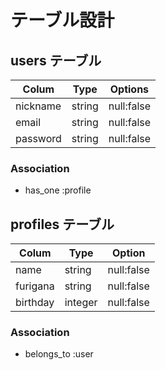 # テーブル設計

## users テーブル

| Colum    | Type   | Options    |
| -------- | ------ | ---------- |
| nickname | string | null:false |
| email    | string | null:false |
| password | string | null:false |

 ### Association

 - has_one :profile

 ## profiles テーブル

| Colum    | Type    | Option     |
| -------- | ------- | ---------- |
| name     | string  | null:false |
| furigana | string  | null:false |
| birthday | integer | null:false |

### Association

- belongs_to :user